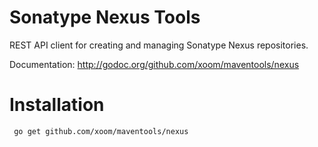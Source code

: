 Sonatype Nexus Tools
====================

REST API client for creating and managing Sonatype Nexus repositories.

Documentation: http://godoc.org/github.com/xoom/maventools/nexus 

Installation
============

     go get github.com/xoom/maventools/nexus